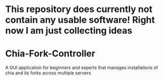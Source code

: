 # This repository does currently not contain any usable software! Right now I am just collecting ideas

# Chia-Fork-Controller
A GUI application for beginners and experts that manages installations of chia and its forks across multiple servers
